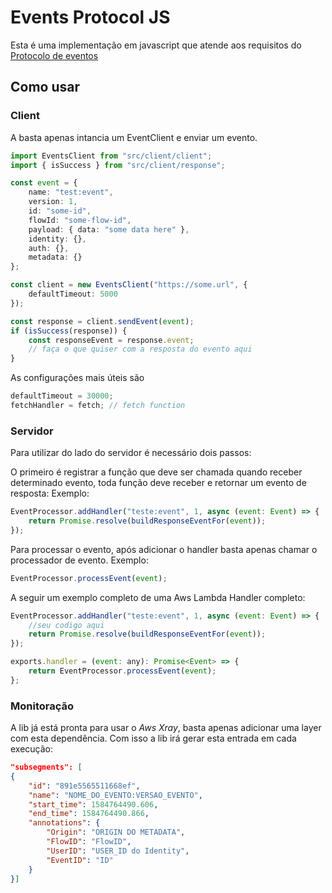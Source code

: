 # Events Protocol JS

Esta é uma implementação em javascript que atende aos requisitos do
[Protocolo de eventos](https://github.com/GuiaBolso/events-protocol)

## Como usar

### Client

A basta apenas intancia um EventClient e enviar um evento.

```ts
import EventsClient from "src/client/client";
import { isSuccess } from "src/client/response";

const event = {
    name: "test:event",
    version: 1,
    id: "some-id",
    flowId: "some-flow-id",
    payload: { data: "some data here" },
    identity: {},
    auth: {},
    metadata: {}
};

const client = new EventsClient("https://some.url", {
    defaultTimeout: 5000
});

const response = client.sendEvent(event);
if (isSuccess(response)) {
    const responseEvent = response.event;
    // faça o que quiser com a resposta do evento aqui
}
```

As configurações mais úteis são

```js
defaultTimeout = 30000;
fetchHandler = fetch; // fetch function
```

### Servidor

Para utilizar do lado do servidor é necessário dois passos:

O primeiro é registrar a função que deve ser chamada quando receber determinado evento, toda função deve receber e retornar um evento de resposta:
Exemplo:

```js
EventProcessor.addHandler("teste:event", 1, async (event: Event) => {
    return Promise.resolve(buildResponseEventFor(event));
});
```

Para processar o evento, após adicionar o handler basta apenas chamar o processador de evento.
Exemplo:

```js
EventProcessor.processEvent(event);
```

A seguir um exemplo completo de uma Aws Lambda Handler completo:

```js
EventProcessor.addHandler("teste:event", 1, async (event: Event) => {
    //seu codigo aqui
    return Promise.resolve(buildResponseEventFor(event));
});

exports.handler = (event: any): Promise<Event> => {
    return EventProcessor.processEvent(event);
};
```

### Monitoração

A lib já está pronta para usar o _Aws Xray_, basta apenas adicionar uma layer com esta dependência.
Com isso a lib irá gerar esta entrada em cada execução:

```json
"subsegments": [
{
	"id": "891e5565511668ef",
	"name": "NOME_DO_EVENTO:VERSAO_EVENTO",
	"start_time": 1584764490.606,
	"end_time": 1584764490.866,
	"annotations": {
		"Origin": "ORIGIN DO METADATA",
		"FlowID": "FlowID",
		"UserID": "USER_ID do Identity",
		"EventID": "ID"
	}
}]
```
